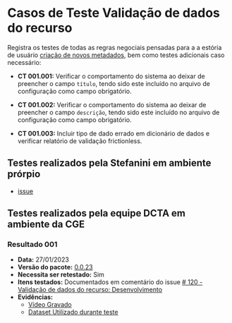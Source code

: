# Casos de Teste Validação de dados do recurso

Registra os testes de todas as regras negociais pensadas para a a estória de usuário [criação de novos metadados](../../../estorias_de_usuarios/sprint_03/05_validacao_de_dados_do_recurso), bem como testes adicionais caso necessário:

- **CT 001.001:** 
Verificar o comportamento do sistema ao deixar de preencher o campo `título`, tendo sido este incluído no arquivo de configuração como campo obrigatório.

- **CT 001.002:** 
Verificar o comportamento do sistema ao deixar de preencher o campo `descrição`, tendo sido este incluído no arquivo de configuração como campo obrigatório.

- **CT 001.003:** 
Incluir tipo de dado errado em dicionário de dados e verificar relatório de validação frictionless.

## Testes realizados pela Stefanini em ambiente prórpio

- [issue](https://github.com/transparencia-mg/work-stefanini/issues/125)

## Testes realizados pela equipe DCTA em ambiente da CGE 

### Resultado 001
- **Data:** 27/01/2023
- **Versão do pacote:** [0.0.23](https://pypi.org/project/ckanext-datapackage-creator/0.0.23/)
- **Necessita ser retestado:** Sim
- **Itens testados:** Documentados em comentário do issue [# 120 - Validação de dados do recurso: Desenvolvimento](https://github.com/transparencia-mg/work-stefanini/issues/124#issuecomment-1406502062)
- **Evidências:**    
    - [Vídeo Gravado](https://youtu.be/rBKfW6mU98o)
    - [Dataset Utilizado durante teste](http://projetockan.cge.mg.gov.br/dataset/teste-upload-estoria-03-sprint-03-parcial)

